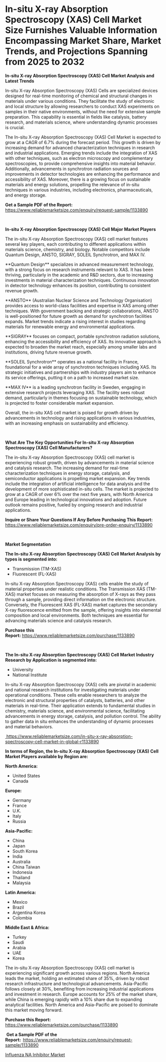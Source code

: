 <p><h1>In-situ X-ray Absorption Spectroscopy (XAS) Cell Market Size Furnishes Valuable Information Encompassing Market Share, Market Trends, and Projections Spanning from 2025 to 2032</h1></p><p><strong>In-situ X-ray Absorption Spectroscopy (XAS) Cell Market Analysis and Latest Trends</strong></p>
<p><p>In-situ X-ray Absorption Spectroscopy (XAS) Cells are specialized devices designed for real-time monitoring of chemical and structural changes in materials under various conditions. They facilitate the study of electronic and local structure by allowing researchers to conduct XAS experiments on samples in their native environments, without the need for extensive sample preparation. This capability is essential in fields like catalysis, battery research, and materials science, where understanding dynamic processes is crucial.</p><p>The In-situ X-ray Absorption Spectroscopy (XAS) Cell Market is expected to grow at a CAGR of 6.7% during the forecast period. This growth is driven by increasing demand for advanced characterization techniques in research and industrial applications. Emerging trends include the integration of XAS with other techniques, such as electron microscopy and complementary spectroscopies, to provide comprehensive insights into material behavior. Additionally, advancements in synchrotron radiation sources and improvements in detector technologies are enhancing the performance and accessibility of XAS. Moreover, there is a growing focus on sustainable materials and energy solutions, propelling the relevance of in-situ techniques in various industries, including electronics, pharmaceuticals, and energy storage.</p></p>
<p><strong>Get a Sample PDF of the Report:&nbsp;</strong> <a href="https://www.reliablemarketsize.com/enquiry/request-sample/1133890?utm_campaign=3269&utm_medium=2&utm_source=Github&utm_content=ia&utm_term=25032025&utm_id=in-situ-x-ray-absorption-spectroscopy-xas-cell">https://www.reliablemarketsize.com/enquiry/request-sample/1133890</a></p>
<p>&nbsp;</p>
<p><strong>In-situ X-ray Absorption Spectroscopy (XAS) Cell Major Market Players</strong></p>
<p><p>The in-situ X-ray Absorption Spectroscopy (XAS) cell market features several key players, each contributing to different applications within materials science, chemistry, and biology. Notable competitors include Quantum Design, ANSTO, SIGRAY, SOLEIL Synchrotron, and MAX IV.</p><p>**Quantum Design** specializes in advanced measurement technology, with a strong focus on research instruments relevant to XAS. It has been thriving, particularly in the academic and R&D sectors, due to increasing investments in material characterization techniques. Continuous innovation in detector technology enhances its position, contributing to consistent revenue growth.</p><p>**ANSTO** (Australian Nuclear Science and Technology Organisation) provides access to world-class facilities and expertise in XAS among other techniques. With government backing and strategic collaborations, ANSTO is well-positioned for future growth as demand for synchrotron facilities expands. Market trends indicate a rising interest in studies regarding materials for renewable energy and environmental applications.</p><p>**SIGRAY** focuses on compact, portable synchrotron radiation solutions, enhancing the accessibility and efficiency of XAS. Its innovative approach is expected to broaden the market reach, especially among smaller labs and institutions, driving future revenue growth.</p><p>**SOLEIL Synchrotron** operates as a national facility in France, foundational for a wide array of synchrotron techniques including XAS. Its strategic initiatives and partnerships with industry players aim to enhance its service offerings, putting it on a path to increased market size.</p><p>**MAX IV** is a leading synchrotron facility in Sweden, engaging in extensive research projects leveraging XAS. The facility sees robust demand, particularly in themes focusing on sustainable technology, which is projected to foster considerable market expansion.</p><p>Overall, the in-situ XAS cell market is poised for growth driven by advancements in technology and rising applications in various industries, with an increasing emphasis on sustainability and efficiency.</p></p>
<p>&nbsp;</p>
<p><strong>What Are The Key Opportunities For In-situ X-ray Absorption Spectroscopy (XAS) Cell Manufacturers?</strong></p>
<p><p>The in-situ X-ray Absorption Spectroscopy (XAS) cell market is experiencing robust growth, driven by advancements in material science and catalysis research. The increasing demand for real-time characterization techniques in energy storage, catalysis, and semiconductor applications is propelling market expansion. Key trends include the integration of artificial intelligence for data analysis and the development of more sophisticated in-situ cells. The market is projected to grow at a CAGR of over 6% over the next five years, with North America and Europe leading in technological innovations and adoption. Future outlook remains positive, fueled by ongoing research and industrial applications.</p></p>
<p><strong>Inquire or Share Your Questions If Any Before Purchasing This Report:</strong> <a href="https://www.reliablemarketsize.com/enquiry/pre-order-enquiry/1133890?utm_campaign=3269&utm_medium=2&utm_source=Github&utm_content=ia&utm_term=25032025&utm_id=in-situ-x-ray-absorption-spectroscopy-xas-cell">https://www.reliablemarketsize.com/enquiry/pre-order-enquiry/1133890</a></p>
<p>&nbsp;</p>
<p><strong>Market Segmentation</strong></p>
<p><strong>The In-situ X-ray Absorption Spectroscopy (XAS) Cell Market Analysis by types is segmented into:</strong></p>
<p><ul><li>Transmission (TM-XAS)</li><li>Fluorescent (FL-XAS)</li></ul></p>
<p><p>In-situ X-ray Absorption Spectroscopy (XAS) cells enable the study of material properties under realistic conditions. The Transmission XAS (TM-XAS) market focuses on measuring the absorption of X-rays as they pass through a sample, providing direct information on the electronic structure. Conversely, the Fluorescent XAS (FL-XAS) market captures the secondary X-ray fluorescence emitted from the sample, offering insights into elemental composition and local environments. Both techniques are essential for advancing materials science and catalysis research.</p></p>
<p><strong>Purchase this Report:&nbsp;</strong><a href="https://www.reliablemarketsize.com/purchase/1133890?utm_campaign=3269&utm_medium=2&utm_source=Github&utm_content=ia&utm_term=25032025&utm_id=in-situ-x-ray-absorption-spectroscopy-xas-cell">https://www.reliablemarketsize.com/purchase/1133890</a></p>
<p>&nbsp;</p>
<p><strong>The In-situ X-ray Absorption Spectroscopy (XAS) Cell Market Industry Research by Application is segmented into:</strong></p>
<p><ul><li>University</li><li>National Institute</li></ul></p>
<p><p>In-situ X-ray Absorption Spectroscopy (XAS) cells are pivotal in academic and national research institutions for investigating materials under operational conditions. These cells enable researchers to analyze the electronic and structural properties of catalysts, batteries, and other materials in real-time. Their application extends to fundamental studies in chemistry, materials science, and environmental science, facilitating advancements in energy storage, catalysis, and pollution control. The ability to gather data in situ enhances the understanding of dynamic processes and material behaviors.</p></p>
<p><a href="https://www.reliablemarketsize.com/in-situ-x-ray-absorption-spectroscopy-cell-market-in-global-r1133890?utm_campaign=3269&utm_medium=2&utm_source=Github&utm_content=ia&utm_term=25032025&utm_id=in-situ-x-ray-absorption-spectroscopy-xas-cell">&nbsp;https://www.reliablemarketsize.com/in-situ-x-ray-absorption-spectroscopy-cell-market-in-global-r1133890</a></p>
<p><strong>In terms of Region, the In-situ X-ray Absorption Spectroscopy (XAS) Cell Market Players available by Region are:</strong></p>
<p>
    <p> <strong> North America: </strong>
        <ul>
            <li>United States</li>
            <li>Canada</li>
        </ul>
        </p> 
    <p> <strong> Europe: </strong>
        <ul>
            <li>Germany</li>
            <li>France</li>
            <li>U.K.</li>
            <li>Italy</li>
            <li>Russia</li>
        </ul>
        </p> 
    <p> <strong> Asia-Pacific: </strong>
        <ul>
            <li>China</li>
            <li>Japan</li>
            <li>South Korea</li>
            <li>India</li>
            <li>Australia</li>
            <li>China Taiwan</li>
            <li>Indonesia</li>
            <li>Thailand</li>
            <li>Malaysia</li>
        </ul>
        </p> 
    <p> <strong> Latin America: </strong>
        <ul>
            <li>Mexico</li>
            <li>Brazil</li>
            <li>Argentina Korea</li>
            <li>Colombia</li>
        </ul>
        </p> 
    <p> <strong> Middle East & Africa: </strong>
        <ul>
            <li>Turkey</li>
            <li>Saudi</li>
            <li>Arabia</li>
            <li>UAE</li>
            <li>Korea</li>
        </ul>
    </p>
    </p>
<p><p>The in-situ X-ray Absorption Spectroscopy (XAS) cell market is experiencing significant growth across various regions. North America leads the market, holding an estimated share of 35%, driven by robust research infrastructure and technological advancements. Asia-Pacific follows closely at 30%, benefiting from increasing industrial applications and investment in research. Europe accounts for 25% of the market share, while China is emerging rapidly with a 10% share due to expanding analytical facilities. North America and Asia-Pacific are poised to dominate this market moving forward.</p></p>
<p><strong>Purchase this Report: </strong><a href="https://www.reliablemarketsize.com/purchase/1133890?utm_campaign=3269&utm_medium=2&utm_source=Github&utm_content=ia&utm_term=25032025&utm_id=in-situ-x-ray-absorption-spectroscopy-xas-cell">https://www.reliablemarketsize.com/purchase/1133890</a></p>
<p>&nbsp;<strong>Get a Sample PDF of the Report:&nbsp;&nbsp;</strong><a href="https://www.reliablemarketsize.com/enquiry/request-sample/1133890?utm_campaign=3269&utm_medium=2&utm_source=Github&utm_content=ia&utm_term=25032025&utm_id=in-situ-x-ray-absorption-spectroscopy-xas-cell">https://www.reliablemarketsize.com/enquiry/request-sample/1133890</a></p>
<p><strong></strong></p>
<p><p><a href="https://github.com/shafriusizi/Market-Research-Report-List-1/blob/main/influenza-na-inhibitor-market.md?utm_campaign=3269&utm_medium=2&utm_source=Github&utm_content=ia&utm_term=25032025&utm_id=in-situ-x-ray-absorption-spectroscopy-xas-cell">Influenza NA Inhibitor Market</a></p></p>